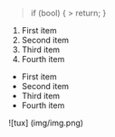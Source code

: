 > if (bool) {
	> return;
> }
1. First item
8. Second item
3. Third item
5. Fourth item

- First item
- Second item
- Third item
- Fourth item

![tux] (img/img.png)